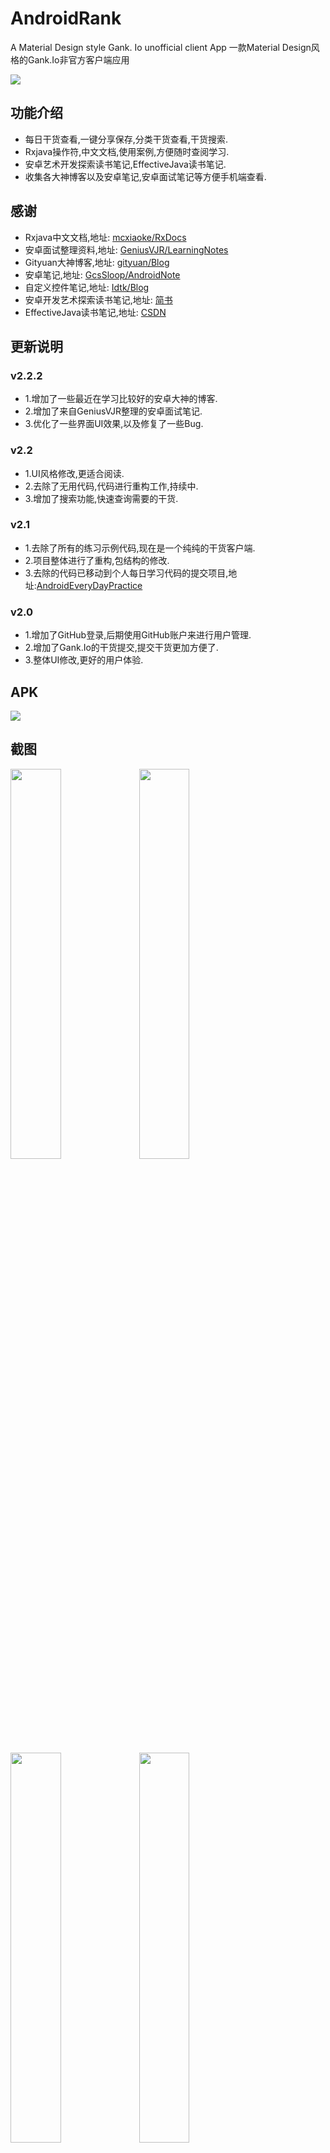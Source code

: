 # AndroidRank

 A Material Design style Gank. Io unofficial client App 一款Material Design风格的Gank.Io非官方客户端应用

![](https://github.com/HotBitmapGG/StudyProject/blob/studyRank/pic/app_icon.png?raw=true)

## 功能介绍

* 每日干货查看,一键分享保存,分类干货查看,干货搜索.
* Rxjava操作符,中文文档,使用案例,方便随时查阅学习.
* 安卓艺术开发探索读书笔记,EffectiveJava读书笔记.
* 收集各大神博客以及安卓笔记,安卓面试笔记等方便手机端查看.

## 感谢

* Rxjava中文文档,地址: [mcxiaoke/RxDocs](https://github.com/mcxiaoke/RxDocs)
* 安卓面试整理资料,地址: [GeniusVJR/LearningNotes](https://github.com/GeniusVJR/LearningNotes)
* Gityuan大神博客,地址: [gityuan/Blog](http://gityuan.com/)
* 安卓笔记,地址: [GcsSloop/AndroidNote](https://github.com/GcsSloop/AndroidNote)
* 自定义控件笔记,地址: [Idtk/Blog](https://github.com/Idtk/Blog)
* 安卓开发艺术探索读书笔记,地址: [简书](http://www.jianshu.com/p/eb3247fac29a)
* EffectiveJava读书笔记,地址: [CSDN](http://blog.csdn.net/chjttony/article/category/1311991)



## 更新说明

### v2.2.2
  * 1.增加了一些最近在学习比较好的安卓大神的博客.
  * 2.增加了来自GeniusVJR整理的安卓面试笔记.
  * 3.优化了一些界面UI效果,以及修复了一些Bug.

### v2.2
  * 1.UI风格修改,更适合阅读.
  * 2.去除了无用代码,代码进行重构工作,持续中.
  * 3.增加了搜索功能,快速查询需要的干货.


### v2.1
  * 1.去除了所有的练习示例代码,现在是一个纯纯的干货客户端.
  * 2.项目整体进行了重构,包结构的修改.
  * 3.去除的代码已移动到个人每日学习代码的提交项目,地址:[AndroidEveryDayPractice](https://github.com/HotBitmapGG/AndroidEveryDayPractice)

 
### v2.0
  * 1.增加了GitHub登录,后期使用GitHub账户来进行用户管理.
  * 2.增加了Gank.Io的干货提交,提交干货更加方便了.
  * 3.整体UI修改,更好的用户体验.
  
  

## APK

![](https://github.com/HotBitmapGG/StudyProject/blob/studyRank/pic/index.png?raw=true)


## 截图

<a href="art/01.png"><img src="art/01.png" width="40%"/></a> <a href="art/02.png"><img src="art/02.png" width="40%"/></a>

<a href="art/03.png"><img src="art/03.png" width="40%"/></a> <a href="art/04.png"><img src="art/04.png" width="40%"/></a>

<a href="art/05.png"><img src="art/05.png" width="40%"/></a> <a href="art/06.png"><img src="art/06.png" width="40%"/></a>

<a href="art/07.png"><img src="art/07.png" width="40%"/></a> <a href="art/08.png"><img src="art/08.png" width="40%"/></a>

<a href="art/09.png"><img src="art/09.png" width="40%"/></a> <a href="art/10.png"><img src="art/10.png" width="40%"/></a>

<a href="art/11.png"><img src="art/11.png" width="40%"/></a> <a href="art/12.png"><img src="art/12.png" width="40%"/></a>

<a href="art/13.png"><img src="art/13.png" width="40%"/>

## Other


  * 高仿BiliBili客户端: https://github.com/HotBitmapGG/OhMyBiliBili

  * 知了日报客户端: https://github.com/HotBitmapGG/RxZhiHu

  * Gank.IO客户端: https://github.com/HotBitmapGG/StudyProject

  * 妹子福利App: https://github.com/HotBitmapGG/MoeQuest

  * 圆环进度条:https://github.com/HotBitmapGG/RingProgressBar

  * 仿芝麻信用圆环进度:https://github.com/HotBitmapGG/CreditSesameRingView

  * 轻量级的RecycleViewAdapter辅助类库 :https://github.com/HotBitmapGG/EasyRecycleAdapterHelper

## License

 Copyright 2016 HotBitmapGG

 Licensed under the Apache License, Version 2.0 (the "License"); you may not use this file except in compliance with the License. You may obtain a copy of the License at

 http://www.apache.org/licenses/LICENSE-2.0

 Unless required by applicable law or agreed to in writing, software distributed under the License is distributed on an "AS IS" BASIS, WITHOUT WARRANTIES OR CONDITIONS OF ANY KIND, either express or implied. See the License for the specific language governing permissions and limitations under the License.




